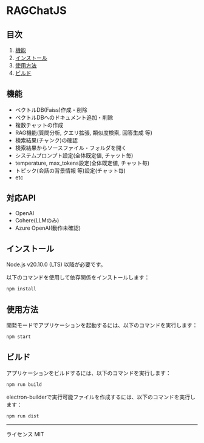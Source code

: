 # RAGChatJS

## 目次
1. [機能](#機能)
2. [インストール](#インストール)
3. [使用方法](#使用方法)
4. [ビルド](#ビルド)

## 機能
- ベクトルDB(Faiss)作成・削除
- ベクトルDBへのドキュメント追加・削除
- 複数チャットの作成
- RAG機能(質問分析, クエリ拡張, 類似度検索, 回答生成 等)
- 検索結果(チャンク)の確認
- 検索結果からソースファイル・フォルダを開く
- システムプロンプト設定(全体既定値, チャット毎)
- temperature, max_tokens設定(全体既定値, チャット毎)
- トピック(会話の背景情報 等)設定(チャット毎)
- etc

## 対応API
- OpenAI
- Cohere(LLMのみ)
- Azure OpenAI(動作未確認)

## インストール
Node.js v20.10.0 (LTS) 以降が必要です。

以下のコマンドを使用して依存関係をインストールします：
```bash
npm install
```

## 使用方法
開発モードでアプリケーションを起動するには、以下のコマンドを実行します：
```bash
npm start
```

## ビルド
アプリケーションをビルドするには、以下のコマンドを実行します：
```bash
npm run build
```

electron-builderで実行可能ファイルを作成するには、以下のコマンドを実行します：
```bash
npm run dist
```

---

ライセンス
MIT

